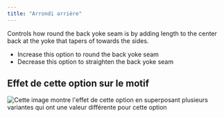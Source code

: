 ```yaml
---
title: "Arrondi arrière"
---
```


Controls how round the back yoke seam is by adding length to the center back at the yoke that tapers of towards the sides.

- Increase this option to round the back yoke seam
- Decrease this option to straighten the back yoke seam

## Effet de cette option sur le motif

![Cette image montre l'effet de cette option en superposant plusieurs variantes qui ont une valeur différente pour cette option](simon_roundback_sample.svg "Effet de cette option sur le motif")
